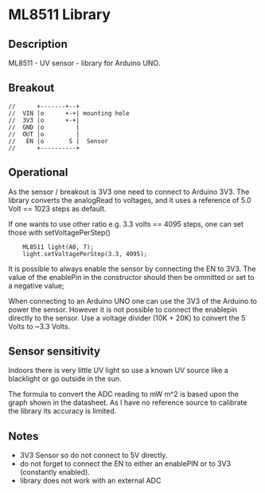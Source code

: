 # ML8511 Library

## Description

ML8511 - UV sensor - library for Arduino UNO. 

## Breakout

```
//      +-------+--+
//  VIN |o      +-+| mounting hole
//  3V3 |o      +-+|
//  GND |o         |
//  OUT |o         |
//   EN |o       S |  Sensor
//      +----------+
```

## Operational

As the sensor / breakout is 3V3 one need to connect to Arduino 3V3.
The library converts the analogRead to voltages, and it uses a
reference of 5.0 Volt == 1023 steps as default.

If one wants to use other ratio e.g. 3.3 volts == 4095 steps, one
can set those with setVoltagePerStep()

```
    ML8511 light(A0, 7);
    light.setVoltagePerStep(3.3, 4095);
```

It is possible to always enable the sensor by connecting the EN to 3V3.
The value of the enablePin in the constructor should then be ommitted 
or set to a negative value;

When connecting to an Arduino UNO one can use the 3V3 of the Arduino to power
the sensor. However it is not possible to connect the enablepin directly to the 
sensor. Use a voltage divider (10K + 20K) to convert the 5 Volts to ~3.3 Volts.

## Sensor sensitivity

Indoors there is very little UV light so use a known UV source like 
a blacklight or go outside in the sun.

The formula to convert the ADC reading to mW m^2 is based upon the graph 
shown in the datasheet. As I have no reference source to calibrate the library
its accuracy is limited.

## Notes
* 3V3 Sensor so do not connect to 5V directly.
* do not forget to connect the EN to either an enablePIN or to 3V3 (constantly enabled).
* library does not work with an external ADC 
